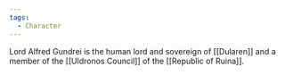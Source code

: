 ```yaml
---
tags:
  - Character
---
```

Lord Alfred Gundrei is the human lord and sovereign of [[Dularen]] and a member of the [[Uldronos Council]] of the [[Republic of Ruina]].